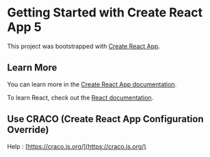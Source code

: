 # Getting Started with Create React App 5

This project was bootstrapped with [Create React App](https://github.com/facebook/create-react-app).

## Learn More

You can learn more in the [Create React App documentation](https://facebook.github.io/create-react-app/docs/getting-started).

To learn React, check out the [React documentation](https://reactjs.org/).

## Use CRACO (Create React App Configuration Override)

Help : [https://craco.js.org/](https://craco.js.org/)

